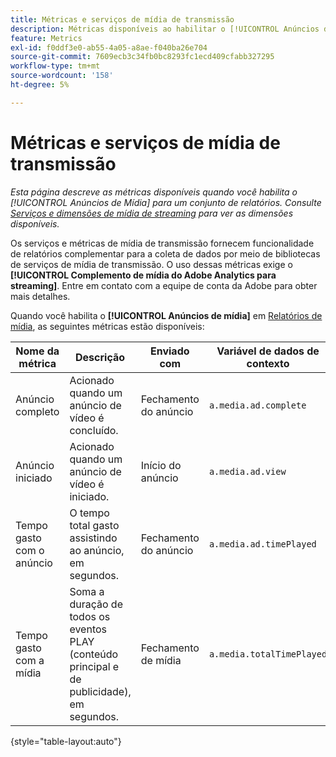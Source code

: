 ```yaml
---
title: Métricas e serviços de mídia de transmissão
description: Métricas disponíveis ao habilitar o [!UICONTROL Anúncios de mídia] para um conjunto de relatórios.
feature: Metrics
exl-id: f0ddf3e0-ab55-4a05-a8ae-f040ba26e704
source-git-commit: 7609ecb3c34fb0bc8293fc1ecd409cfabb327295
workflow-type: tm+mt
source-wordcount: '158'
ht-degree: 5%

---
```


# Métricas e serviços de mídia de transmissão

*Esta página descreve as métricas disponíveis quando você habilita o [!UICONTROL Anúncios de Mídia] para um conjunto de relatórios. Consulte [Serviços e dimensões de mídia de streaming](../dimensions/sm-ads.md) para ver as dimensões disponíveis.*

Os serviços e métricas de mídia de transmissão fornecem funcionalidade de relatórios complementar para a coleta de dados por meio de bibliotecas de serviços de mídia de transmissão. O uso dessas métricas exige o **[!UICONTROL Complemento de mídia do Adobe Analytics para streaming]**. Entre em contato com a equipe de conta da Adobe para obter mais detalhes.

Quando você habilita o **[!UICONTROL Anúncios de mídia]** em [Relatórios de mídia](/help/admin/admin/c-manage-report-suites/c-edit-report-suites/media-management.md), as seguintes métricas estão disponíveis:

| Nome da métrica | Descrição | Enviado com | Variável de dados de contexto |
| --- | --- | --- | --- |
| Anúncio completo | Acionado quando um anúncio de vídeo é concluído. | Fechamento do anúncio | `a.media.ad.complete` |
| Anúncio iniciado | Acionado quando um anúncio de vídeo é iniciado. | Início do anúncio | `a.media.ad.view` |
| Tempo gasto com o anúncio | O tempo total gasto assistindo ao anúncio, em segundos. | Fechamento do anúncio | `a.media.ad.timePlayed` |
| Tempo gasto com a mídia | Soma a duração de todos os eventos PLAY (conteúdo principal e de publicidade), em segundos. | Fechamento de mídia | `a.media.totalTimePlayed` |

{style="table-layout:auto"}
